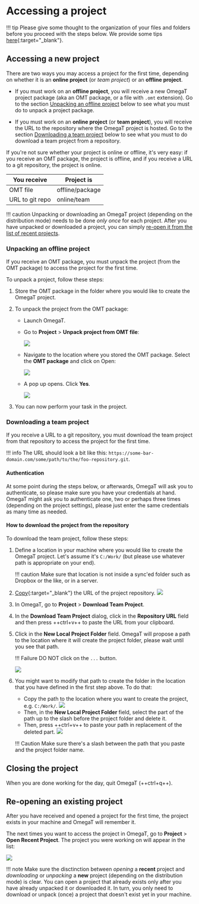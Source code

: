# Accessing a project

!!! tip
    Please give some thought to the organization of your files and folders before you proceed with the steps below. We provide some tips [here](../../tips/#file-organization){:target="_blank"}.
    <!-- @todo: add file organization tips -->

## Accessing a new project

There are two ways you may access a project for the first time, depending on whether it is an **online project** (or _team project_) or an **offline project**. 

+ If you must work on an **offline project**, you will receive a new OmegaT project package (aka an OMT package, or a file with `.omt` extension). Go to the section [Unpacking an offline project](#unpacking-an-offline-project) below to see what you must do to unpack a project package.

+ If you must work on an **online project** (or **team project**), you will receive the URL to the repository where the OmegaT project is hosted. Go to the section [Downloading a team project](#downloading-a-team-project) below to see what you must to do download a team project from a repository.

If you're not sure whether your project is online or offline, it's very easy: if you receive an OMT package, the project is offline, and if you receive a URL to a git repository, the project is online.

| You receive     | Project is |
|-----------------|---------|
| OMT file        | offline/package |
| URL to git repo | online/team  |


!!! caution
    Unpacking or downloading an OmegaT project (depending on the distribution mode) needs to be done _only once_ for each project. After you have unpacked or downloaded a project, you can simply [re-open it from the list of recent projects](re-opening-an-existing-project).
    <!-- @todo: " If you unpack the OMT file again, you might overwrite your changes and lose your work." to be tested... -->

### Unpacking an offline project

If you receive an OMT package, you must unpack the project (from the OMT package) to access the project for the first time. 

To unpack a project, follow these steps: 

1. Store the OMT package in the folder where you would like to create the OmegaT project.<!-- @todo: tips on file organization -->

2. To unpack the project from the OMT package:
  
    + Launch OmegaT.
  
    + Go to **Project** > **Unpack project from OMT file**:<!-- @todo: update screenshot -->

        ![](../_assets/img/01_import_omt_package.png)
        <!-- @todo: update screenshot, current version -->

        <!-- ![](../_assets/img/01_import_omt_package.jpg){ align=right } -->

    + Navigate to the location where you stored the OMT package. Select the **OMT package** and click on Open:
  
        ![](../_assets/img/02_open_omt_package.png)

    + A pop up opens. Click **Yes**.
  
        ![](../_assets/img/03_delete_original_package.png) 

4. You can now perform your task in the project.


### Downloading a team project

If you receive a URL to a git repository, you must download the team project from that repository to access the project for the first time.

!!! info 
    The URL should look a bit like this: `https://some-bar-domain.com/some/path/to/the/foo-repository.git`.

#### Authentication

At some point during the steps below, or afterwards, OmegaT will ask you to authenticate, so please make sure you have your credentials at hand. OmegaT might ask you to authenticate one, two or perhaps three times (depending on the project settings), please just enter the same credentials as many time as needed.

#### How to download the project from the repository

To download the team project, follow these steps: 

1. Define a location in your machine where you would like to create the OmegaT project. Let's assume it's `C:/Work/` (but please use whatever path is appropriate on your end). <!-- @todo: tips on file organization -->

    !!! caution
        Make sure that location is not inside a sync'ed folder such as Dropbox or the like, or in a server.

2. [Copy](../../tips/#how-to-copy-paste-a-url){:target="_blank"} the URL of the project repository.
    ![](../_assets/img/copy-url.gif)

3. In OmegaT, go to **Project** > **Download Team Project**.
    <!-- @todo: update screenshot -->
    <!-- ![](../_assets/img/download-team-project.png) -->
    
    <!-- That will open the **Download Team Project** dialog. -->
    <!-- ![](../_assets/img/download-git-dialog.png) -->

4. In the **Download Team Project** dialog, click in the **Repository URL** field and then press ++ctrl+v++ to paste the URL from your clipboard.

5. Click in the **New Local Project Folder** field. OmegaT will propose a path to the location where it will create the project folder, please wait until you see that path. 

    !!! Failure
        DO NOT click on the `...` button.

    <!-- ![](../_assets/img/download-git-dialog-default-values.png) -->
    ![](../_assets/img/download-team-project.gif)

6. You might want to modify that path to create the folder in the location that you have defined in the first step above. To do that:

    + Copy the path to the location where you want to create the project, e.g. `C:/Work/`. 
    ![](../_assets/img/download-git-dialog-copy-path.gif)
    + Then, in the **New Local Project Folder** field, select the part of the path up to the slash before the project folder and delete it.
    + Then, press ++ctrl+v++ to paste your path in replacement of the deleted part. 
    ![](../_assets/img/download-git-dialog-update-path.gif)

    !!! Caution
        Make sure there's a slash between the path that you paste and the project folder name.

## Closing the project

When you are done working for the day, quit OmegaT (++ctrl+q++).


## Re-opening an existing project

After you have received and opened a project for the first time, the project exists in your machine and OmegaT will remember it. 

The next times you want to access the project in OmegaT, go to **Project** > **Open Recent Project**. The project you were working on will appear in the list:

   ![](../_assets/img/04_open_recent_project.jpg)


!!! note
    Make sure the disctinction between _opening_ a **recent** project and _downloading_ or _unpacking_ a **new** project (depending on the distribution mode) is clear. You can open a project that already exists only after you have already unpacked it or downloaded it. In turn, you only need to download or unpack (once) a project that doesn't exist yet in your machine.
